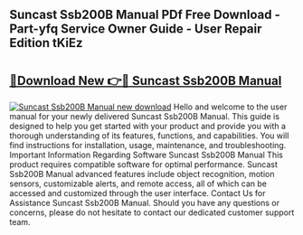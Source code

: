## Suncast Ssb200B Manual PDf Free Download - Part-yfq Service Owner Guide - User Repair Edition tKiEz

# <h2><a href="http://bc29768.oget.top/?id=Suncast+Ssb200B+Manual">🔗Download New 👉🔴 Suncast Ssb200B Manual</a></h2>

[![Suncast Ssb200B Manual new download](https://i.imgur.com/5g1atiW.png)](http://bc29768.oget.top/?id=Suncast+Ssb200B+Manual)
Hello and welcome to the user manual for your newly delivered Suncast Ssb200B Manual. This guide is designed to help you get started with your product and provide you with a thorough understanding of its features, functions, and capabilities. You will find instructions for installation, usage, maintenance, and troubleshooting. Important Information Regarding Software Suncast Ssb200B Manual This product requires compatible software for optimal performance. Suncast Ssb200B Manual advanced features include object recognition, motion sensors, customizable alerts, and remote access, all of which can be accessed and customized through the user interface. Contact Us for Assistance Suncast Ssb200B Manual. Should you have any questions or concerns, please do not hesitate to contact our dedicated customer support team.
